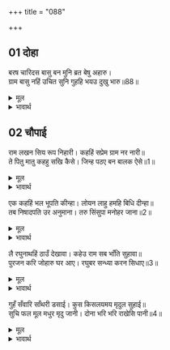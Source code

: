 +++
title = "088"

+++


## 01 दोहा
बरष चारिदस बासु बन मुनि ब्रत बेषु अहारु।  
ग्राम बासु नहिं उचित सुनि गुहहि भयउ दुखु भारु॥88॥  

<details><summary>मूल</summary>

बरष चारिदस बासु बन मुनि ब्रत बेषु अहारु।  
ग्राम बासु नहिं उचित सुनि गुहहि भयउ दुखु भारु॥88॥  
</details>

<details><summary>भावार्थ</summary>

(उनकी आज्ञानुसार) मुझे चौदह वर्ष तक मुनियों का व्रत और वेष धारण कर और मुनियों के योग्य आहार करते हुए वन में ही बसना है, गाँव के भीतर निवास करना उचित नहीं है। यह सुनकर गुह को बडा दुःख हुआ॥88॥  
</details>





## 02 चौपाई
राम लखन सिय रूप निहारी। कहहिं सप्रेम ग्राम नर नारी॥  
ते पितु मातु कहहु सखि कैसे। जिन्ह पठए बन बालक ऐसे॥1॥  

<details><summary>मूल</summary>

राम लखन सिय रूप निहारी। कहहिं सप्रेम ग्राम नर नारी॥  
ते पितु मातु कहहु सखि कैसे। जिन्ह पठए बन बालक ऐसे॥1॥  
</details>

<details><summary>भावार्थ</summary>

श्री रामजी, लक्ष्मणजी और सीताजी के रूप को देखकर गाँव के स्त्री-पुरुष प्रेम के साथ चर्चा करते हैं। (कोई कहती है-) हे सखी! कहो तो, वे माता-पिता कैसे हैं, जिन्होन्ने ऐसे (सुन्दर सुकुमार) बालकों को वन में भेज दिया है॥1॥  
</details>

एक कहहिं भल भूपति कीन्हा। लोयन लाहु हमहि बिधि दीन्हा॥  
तब निषादपति उर अनुमाना। तरु सिंसुपा मनोहर जाना॥2॥  

<details><summary>मूल</summary>

एक कहहिं भल भूपति कीन्हा। लोयन लाहु हमहि बिधि दीन्हा॥  
तब निषादपति उर अनुमाना। तरु सिंसुपा मनोहर जाना॥2॥  
</details>

<details><summary>भावार्थ</summary>

कोई एक कहते हैं- राजा ने अच्छा ही किया, इसी बहाने हमें भी ब्रह्मा ने नेत्रों का लाभ दिया। तब निषाद राज ने हृदय में अनुमान किया, तो अशोक के पेड को (उनके ठहरने के लिए) मनोहर समझा॥2॥  
</details>

लै रघुनाथहिं ठाउँ देखावा। कहेउ राम सब भाँति सुहावा॥  
पुरजन करि जोहारु घर आए। रघुबर सन्ध्या करन सिधाए॥3॥  

<details><summary>मूल</summary>

लै रघुनाथहिं ठाउँ देखावा। कहेउ राम सब भाँति सुहावा॥  
पुरजन करि जोहारु घर आए। रघुबर सन्ध्या करन सिधाए॥3॥  
</details>

<details><summary>भावार्थ</summary>

उसने श्री रघुनाथजी को ले जाकर वह स्थान दिखाया। श्री रामचन्द्रजी ने (देखकर) कहा कि यह सब प्रकार से सुन्दर है। पुरवासी लोग जोहार (वन्दना) करके अपने-अपने घर लौटे और श्री रामचन्द्रजी सन्ध्या करने पधारे॥3॥  
</details>

गुहँ सँवारि साँथरी डसाई। कुस किसलयमय मृदुल सुहाई॥  
सुचि फल मूल मधुर मृदु जानी। दोना भरि भरि राखेसि पानी॥4॥  

<details><summary>मूल</summary>

गुहँ सँवारि साँथरी डसाई। कुस किसलयमय मृदुल सुहाई॥  
सुचि फल मूल मधुर मृदु जानी। दोना भरि भरि राखेसि पानी॥4॥  
</details>

<details><summary>भावार्थ</summary>

गुह ने (इसी बीच) कुश और कोमल पत्तों की कोमल और सुन्दर साथरी सजाकर बिछा दी और पवित्र, मीठे और कोमल देख-देखकर दोनों में भर-भरकर फल-मूल और पानी रख दिया (अथवा अपने हाथ से फल-मूल दोनों में भर-भरकर रख दिए)॥4॥  
</details>

